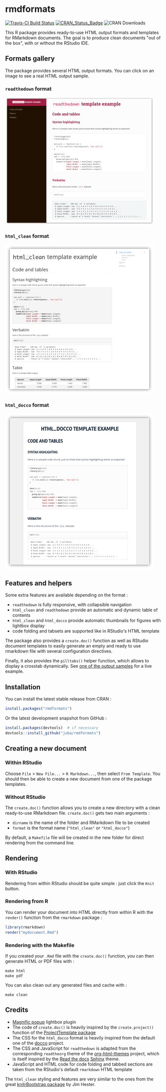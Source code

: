 # rmdformats

[![Travis-CI Build Status](https://travis-ci.org/juba/rmdformats.svg?branch=master)](https://travis-ci.org/juba/rmdformats)
[![CRAN_Status_Badge](http://www.r-pkg.org/badges/version/rmdformats)](http://cran.r-project.org/package=rmdformats)
![CRAN Downloads](http://cranlogs.r-pkg.org/badges/last-month/rmdformats)


This R package provides ready-to-use HTML output formats and templates for
RMarkdown documents. The goal is to produce clean documents "out of the box",
with or without the RStudio IDE.

## Formats gallery

The package provides several HTML output formats. You can click on an image to see a real HTML output sample.

### `readthedown` format

[![](resources/screenshots/readthedown.png)](https://rawgit.com/juba/rmdformats/master/resources/examples/readthedown/readthedown.html)

### `html_clean` format

[![](resources/screenshots/html_clean.png)](https://rawgit.com/juba/rmdformats/master/resources/examples/html_clean/html_clean_sample.html)



### `html_docco` format

[![](resources/screenshots/html_docco.png)](https://rawgit.com/juba/rmdformats/master/resources/examples/html_docco/html_docco_sample.html)


## Features and helpers

Some extra features are available depending on the format :

- `readthedown` is fully responsive, with collapsible navigation
- `html_clean` and `readthedown` provide an automatic and dynamic table of contents
- `html_clean` and `html_docco` provide automatic thumbnails for figures with lightbox display
- code folding and tabsets are supported like in RStudio's HTML template

The package also provides a `create.doc()` function as well as RStudio document
templates to easily generate an empty and ready to use rmarkdown file with
several configuration directives.

Finally, it also provides the `pilltabs()` helper function, which allows to display a crosstab dynamically. See [one of the output samples](https://cdn.rawgit.com/juba/rmdformats/master/resources/examples/html_clean/html_clean_sample.html#Table) for a live example.


## Installation

You can install the latest stable release from CRAN :

```r
install.packages("rmdformats")
```

Or the latest development snapshot from GitHub :

```r
install.packages(devtools)  # if necessary
devtools::install_github("juba/rmdformats")
```

## Creating a new document

### Within RStudio

Choose `File` > `New File...` > `R Markdown...`, then select `From Template`.
You should then be able to create a new document from one of the package
templates.

### Without RStudio

The `create.doc()` function allows you to create a new directory with a clean
ready-to-use RMarkdown file. `create.doc()` gets two main arguments :

- `dirname` is the name of the folder and RMarkdown file to be created
- `format` is the format name (`"html_clean"` or `"html_docco"`)

By default, a `Makefile` file will be created in the new folder for direct
rendering from the command line.

## Rendering

### With RStudio

Rendering from within RStudio should be quite simple : just click the `Knit` button.

### Rendering from R

You can render your document into HTML directly from within R with the
`render()` function from the `rmarkdown` package :

```r
library(rmarkdown)
render("mydocument.Rmd")
```

### Rendering with the Makefile

If you created your `.Rmd` file with the `create.doc()` function, you can then
generate HTML or PDF files with :

```    
make html
make pdf
```

You can also clean out any generated files and cache with :

```
make clean
```


## Credits

- [Magnific popup](http://dimsemenov.com/plugins/magnific-popup/) lightbox plugin
- The code of `create.doc()` is heavily inspired by the `create.project()` function of the [ProjectTemplate package](http://projecttemplate.net/)
- The CSS for the `html_docco` format is heavily inspired from the default one of the [docco](https://jashkenas.github.io/docco/) project.
- The CSS and JavaScript for `readthedown` is adapted from the corresponding `readtheorg` theme of the [org-html-themes](https://github.com/fniessen/org-html-themes) project, which is itself inspired by the [Read the docs](https://readthedocs.org/) [Sphinx](http://sphinx-doc.org/) theme.
- JavaScript and HTML code for code folding and tabbed sections are taken from the RStudio's default `rmarkdown` HTML template

The `html_clean` styling and features are very similar to the ones from the great
[knitrBootstrap package](https://github.com/jimhester/knitrBootstrap) by Jim
Hester.
